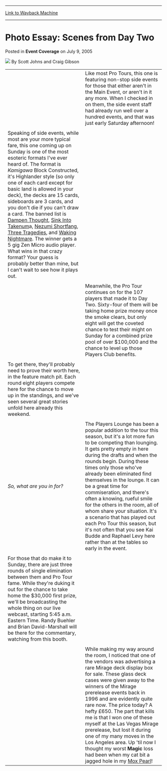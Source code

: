 
---
[Link to Wayback Machine](https://web.archive.org/web/20220121054928/https://magic.wizards.com/en/articles/archive/event-coverage/photo-essay-scenes-day-two-2005-07-09)

[_metadata_:author]:- "Scott Johns and Craig Gibson"
[_metadata_:description]:- "Like most Pro Tours, this one is featuring non-stop side events for those that either aren't in the Main Event, or aren't in it any more. When I checked in on them, the side event staff had already run well over a hundred events, and that was just early Saturday afternoon!  Speaking of side events, while most are your more typical fare, this one coming up on Sunday is one of"
[_metadata_:generator]:- "Drupal 7 (http://drupal.org)"
[_metadata_:node]:- "543891"
[_metadata_:publish_date]:- "2005-07-09"
[_metadata_:source]:- "div-main-content"
[_metadata_:title]:- "Photo Essay: Scenes from Day Two"
[_metadata_:wayback_capture_timestamp]:- "2022-01-21 05:49:28"
[_metadata_:wayback_raw_url]:- "https://web.archive.org/web/20220121054928id_/https://magic.wizards.com/en/articles/archive/event-coverage/photo-essay-scenes-day-two-2005-07-09"
[_metadata_:wayback_url]:- "https://magic.wizards.com/en/articles/archive/event-coverage/photo-essay-scenes-day-two-2005-07-09"
---


Photo Essay: Scenes from Day Two
================================



 Posted in **Event Coverage**
 on July 9, 2005 






![](https://media.magic.wizards.com/styles/auth_small/public/generic-avatar-150_119.png)
By Scott Johns and Craig Gibson














|  |  |
| --- | --- |
|  | Like most Pro Tours, this one is featuring non-stop side events for those that either aren't in the Main Event, or aren't in it any more. When I checked in on them, the side event staff had already run well over a hundred events, and that was just early Saturday afternoon! |
|  |
| Speaking of side events, while most are your more typical fare, this one coming up on Sunday is one of the most esoteric formats I've ever heard of. The format is *Kamigawa* Block Constructed, it's Highlander style (so only one of each card except for basic land is allowed in your deck), the decks are 15 cards, sideboards are 3 cards, and you don't die if you can't draw a card. The banned list is [Dampen Thought](https://gatherer.wizards.com/Pages/Card/Details.aspx?name=Dampen+Thought), [Sink Into Takenum](https://gatherer.wizards.com/Pages/Card/Details.aspx?name=Sink+Into+Takenum)a, [Nezumi Shortfang](https://gatherer.wizards.com/Pages/Card/Details.aspx?name=Nezumi+Shortfang), [Three Tragedies](https://gatherer.wizards.com/Pages/Card/Details.aspx?name=Three+Tragedies), and [Waking Nightmare](https://gatherer.wizards.com/Pages/Card/Details.aspx?name=Waking+Nightmare). The winner gets a 5 gig Zen Micro audio player. What wins in that crazy format? Your guess is probably better than mine, but I can't wait to see how it plays out. |  |
|  |
|  | Meanwhile, the Pro Tour continues on for the 107 players that made it to Day Two. Sixty-four of them will be taking home prize money once the smoke clears, but only eight will get the coveted chance to test their might on Sunday for a combined prize pool of over $100,000 and the chance to level up those Players Club benefits. |
|  |
| To get there, they'll probably need to prove their worth here, in the feature match pit. Each round eight players compete here for the chance to move up in the standings, and we've seen several great stories unfold here already this weekend. |  |
|  |
| *So, what are you in for?* | The Players Lounge has been a popular addition to the tour this season, but it's a lot more fun to be competing than lounging. It gets pretty empty in here during the drafts and when the rounds begin. During these times only those who've already been eliminated find themselves in the lounge. It can be a great time for commiseration, and there's often a knowing, rueful smile for the others in the room, all of whom share your situation. It's a scenario that has played out each Pro Tour this season, but it's not often that you see Kai Budde and Raphael Levy here rather than at the tables so early in the event. |
|  |
| For those that do make it to Sunday, there are just three rounds of single elimination between them and Pro Tour fame. While they're duking it out for the chance to take home the $30,000 first prize, we'll be broadcasting the whole thing on our live webcast, starting 5:45 a.m. Eastern Time. Randy Buehler and Brian David-Marshall will be there for the commentary, watching from this booth. |  |
|  |
|  | While making my way around the room, I noticed that one of the vendors was advertising a rare Mirage deck display box for sale. These glass deck cases were given away to the winners of the Mirage prerelease events back in 1996 and are evidently quite rare now. The price today? A hefty £650. The part that kills me is that I won one of these myself at the Las Vegas Mirage prerelease, but lost it during one of my many moves in the Los Angeles area. Up 'til now I thought my worst **Magic** loss had been when my cat bit a jagged hole in my [Mox Pearl](https://gatherer.wizards.com/Pages/Card/Details.aspx?name=Mox+Pearl)! |







